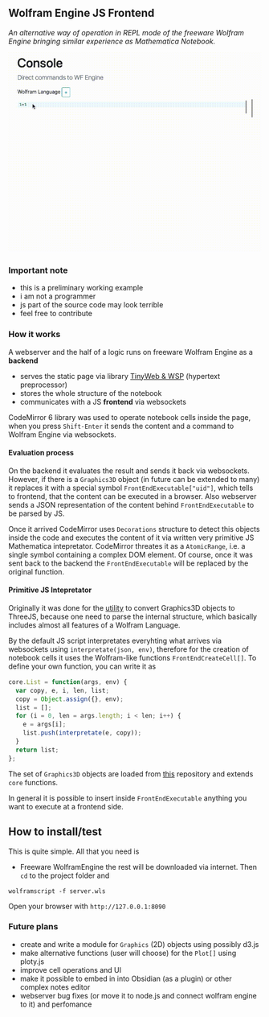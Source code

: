 ## Wolfram Engine JS Frontend

_An alternative way of operation in REPL mode of the freeware Wolfram Engine bringing similar experience as Mathematica Notebook._

![](imgs/demo2gif-3.gif)

### Important note
- this is a preliminary working example
- i am not a programmer
- js part of the source code may look terrible
- feel free to contribute

### How it works
A webserver and the half of a logic runs on freeware Wolfram Engine as a __backend__
- serves the static page via library [TinyWeb & WSP](https://github.com/JerryI/tinyweb-mathematica) (hypertext preprocessor)
- stores the whole structure of the notebook
- communicates with a JS __frontend__ via websockets

CodeMirror 6 library was used to operate notebook cells inside the page, when you press `Shift-Enter` it sends the content and a command to Wolfram Engine via websockets. 

#### Evaluation process
On the backend it evaluates the result and sends it back via websockets. However, if there is a `Graphics3D` object (in future can be extended to many) it replaces it with a  special symbol `FrontEndExecutable["uid"]`, which tells to frontend, that the content can be executed in a browser. Also webserver sends a JSON representation of the content behind `FrontEndExecutable` to be parsed by JS. 

Once it arrived CodeMirror uses `Decorations` structure to detect this objects inside the code and executes the content of it via written very primitive JS Mathematica intepretator. CodeMirror threates it as a `AtomicRange`, i.e. a single symbol containing a complex DOM element. Of course, once it was sent back to the backend the `FrontEndExecutable` will be replaced by the original function.

#### Primitive JS Intepretator
Originally it was done for the [utility](https://github.com/JerryI/Mathematica-ThreeJS-graphics-engine) to convert Graphics3D objects to ThreeJS, because one need to parse the internal structure, which basically includes almost all features of a Wolfram Language. 

By the default JS script interpretates everyhting what arrives via websockets using `interpretate(json, env)`, therefore for the creation of notebook cells it uses the Wolfram-like functions `FrontEndCreateCell[]`. To define your own function, you can write it as
```js
core.List = function(args, env) {
  var copy, e, i, len, list;
  copy = Object.assign({}, env);
  list = [];
  for (i = 0, len = args.length; i < len; i++) {
    e = args[i];
    list.push(interpretate(e, copy));
  }
  return list;
};
```
The set of `Graphics3D` objects are loaded from [this](https://github.com/JerryI/Mathematica-ThreeJS-graphics-engine) repository and extends `core` functions.

In general it is possible to insert inside `FrontEndExecutable` anything you want to execute at a frontend side.

## How to install/test
This is quite simple. All that you need is
- Freeware WolframEngine
the rest will be downloaded via internet. Then `cd` to the project folder and
```shell
wolframscript -f server.wls
```
Open your browser with `http://127.0.0.1:8090`

### Future plans
- create and write a module for `Graphics` (2D) objects using possibly d3.js
- make alternative functions (user will choose) for the `Plot[]` using ploty.js
- improve cell operations and UI
- make it possible to embed in into Obsidian (as a plugin) or other complex notes editor
- webserver bug fixes (or move it to node.js and connect wolfram engine to it) and perfomance

